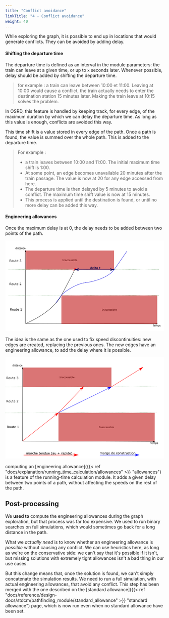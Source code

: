 ```yaml
---
title: "Conflict avoidance"
linkTitle: "4 - Conflict avoidance"
weight: 40
---
```


While exploring the graph, it is possible to end up in locations that would
generate conflicts. They can be avoided by adding delay.


#### Shifting the departure time

The departure time is defined as an interval in the module parameters:
the train can leave at a given time, or up to `x` seconds later.
Whenever possible, delay should be added by shifting the departure time.

> for example : a train can leave between 10:00 et 11:00. Leaving
> at 10:00 would cause a conflict, the train actually needs to enter the
> destination station 15 minutes later. Making the train leave at
> 10:15 solves the problem.


In OSRD, this feature is handled by keeping track, for every edge,
of the maximum duration by which we can delay the departure time.
As long as this value is enough, conflicts are avoided this way.

This time shift is a value stored in every edge of the path.
Once a path is found, the value is summed over the whole path.
This is added to the departure time.

> For example :
> - a train leaves between 10:00 and 11:00. The initial maximum
> time shift is 1:00.
> - At some point, an edge becomes unavailable 20 minutes after the
> train passage. The value is now at 20 for any edge accessed from here.
> - The departure time is then delayed by 5 minutes to avoid a conflict.
> The maximum time shift value is now at 15 minutes.
> - This process is applied until the destination is found,
> or until no more delay can be added this way.


#### Engineering allowances

Once the maximum delay is at 0, the delay needs to be added
between two points of the path.

![Engineering allowances (1/2)](engineering_allowance.png)

The idea is the same as the one used to fix speed discontinuities:
new edges are created, replacing the previous ones.
The new edges have an engineering allowance, to add the delay where
it is possible.

![Engineering allowances (2/2)](engineering_allowance_edges.png)

computing an
[engineering allowance]({{< ref "docs/explanation/running_time_calculation/allowances" >}} "allowances")
is a feature of the running-time
calculation module. It adds a given delay between two points of
a path, without affecting the speeds on the rest of the path.


## Post-processing

We **used to** compute the engineering allowances during the graph
exploration, but that process was far too expensive. We used to
run binary searches on full simulations, which would sometimes
go back for a long distance in the path.

What we *actually need* is to know whether an engineering allowance
is *possible* without causing any conflict. We can use heuristics
here, as long as we're on the conservative side: we can't
say that it's possible if it isn't, but missing solutions with
extremely tight allowances isn't a bad thing in our use cases.


But this change means that, once the solution is found, we can't
simply concatenate the simulation results. We need to run
a full simulation, with actual engineering allowances,
that avoid any conflict. This step has been merged
with the one described on the
[standard allowance]({{< ref "docs/reference/design-docs/stdcm/pathfinding_module/standard_allowance" >}} "standard allowance")
page, which is now run even when no standard allowance
have been set.
